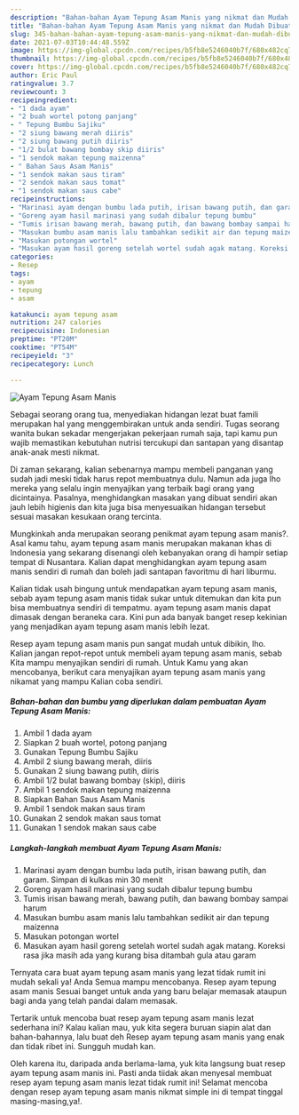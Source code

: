```yaml
---
description: "Bahan-bahan Ayam Tepung Asam Manis yang nikmat dan Mudah Dibuat"
title: "Bahan-bahan Ayam Tepung Asam Manis yang nikmat dan Mudah Dibuat"
slug: 345-bahan-bahan-ayam-tepung-asam-manis-yang-nikmat-dan-mudah-dibuat
date: 2021-07-03T10:44:48.559Z
image: https://img-global.cpcdn.com/recipes/b5fb8e5246040b7f/680x482cq70/ayam-tepung-asam-manis-foto-resep-utama.jpg
thumbnail: https://img-global.cpcdn.com/recipes/b5fb8e5246040b7f/680x482cq70/ayam-tepung-asam-manis-foto-resep-utama.jpg
cover: https://img-global.cpcdn.com/recipes/b5fb8e5246040b7f/680x482cq70/ayam-tepung-asam-manis-foto-resep-utama.jpg
author: Eric Paul
ratingvalue: 3.7
reviewcount: 3
recipeingredient:
- "1 dada ayam"
- "2 buah wortel potong panjang"
- " Tepung Bumbu Sajiku"
- "2 siung bawang merah diiris"
- "2 siung bawang putih diiris"
- "1/2 bulat bawang bombay skip diiris"
- "1 sendok makan tepung maizenna"
- " Bahan Saus Asam Manis"
- "1 sendok makan saus tiram"
- "2 sendok makan saus tomat"
- "1 sendok makan saus cabe"
recipeinstructions:
- "Marinasi ayam dengan bumbu lada putih, irisan bawang putih, dan garam. Simpan di kulkas min 30 menit"
- "Goreng ayam hasil marinasi yang sudah dibalur tepung bumbu"
- "Tumis irisan bawang merah, bawang putih, dan bawang bombay sampai harum"
- "Masukan bumbu asam manis lalu tambahkan sedikit air dan tepung maizenna"
- "Masukan potongan wortel"
- "Masukan ayam hasil goreng setelah wortel sudah agak matang. Koreksi rasa jika masih ada yang kurang bisa ditambah gula atau garam"
categories:
- Resep
tags:
- ayam
- tepung
- asam

katakunci: ayam tepung asam 
nutrition: 247 calories
recipecuisine: Indonesian
preptime: "PT20M"
cooktime: "PT54M"
recipeyield: "3"
recipecategory: Lunch

---
```



![Ayam Tepung Asam Manis](https://img-global.cpcdn.com/recipes/b5fb8e5246040b7f/680x482cq70/ayam-tepung-asam-manis-foto-resep-utama.jpg)

Sebagai seorang orang tua, menyediakan hidangan lezat buat famili merupakan hal yang menggembirakan untuk anda sendiri. Tugas seorang  wanita bukan sekadar mengerjakan pekerjaan rumah saja, tapi kamu pun wajib memastikan kebutuhan nutrisi tercukupi dan santapan yang disantap anak-anak mesti nikmat.

Di zaman  sekarang, kalian sebenarnya mampu membeli panganan yang sudah jadi meski tidak harus repot membuatnya dulu. Namun ada juga lho mereka yang selalu ingin menyajikan yang terbaik bagi orang yang dicintainya. Pasalnya, menghidangkan masakan yang dibuat sendiri akan jauh lebih higienis dan kita juga bisa menyesuaikan hidangan tersebut sesuai masakan kesukaan orang tercinta. 



Mungkinkah anda merupakan seorang penikmat ayam tepung asam manis?. Asal kamu tahu, ayam tepung asam manis merupakan makanan khas di Indonesia yang sekarang disenangi oleh kebanyakan orang di hampir setiap tempat di Nusantara. Kalian dapat menghidangkan ayam tepung asam manis sendiri di rumah dan boleh jadi santapan favoritmu di hari liburmu.

Kalian tidak usah bingung untuk mendapatkan ayam tepung asam manis, sebab ayam tepung asam manis tidak sukar untuk ditemukan dan kita pun bisa membuatnya sendiri di tempatmu. ayam tepung asam manis dapat dimasak dengan beraneka cara. Kini pun ada banyak banget resep kekinian yang menjadikan ayam tepung asam manis lebih lezat.

Resep ayam tepung asam manis pun sangat mudah untuk dibikin, lho. Kalian jangan repot-repot untuk membeli ayam tepung asam manis, sebab Kita mampu menyajikan sendiri di rumah. Untuk Kamu yang akan mencobanya, berikut cara menyajikan ayam tepung asam manis yang nikamat yang mampu Kalian coba sendiri.

<!--inarticleads1-->

##### Bahan-bahan dan bumbu yang diperlukan dalam pembuatan Ayam Tepung Asam Manis:

1. Ambil 1 dada ayam
1. Siapkan 2 buah wortel, potong panjang
1. Gunakan  Tepung Bumbu Sajiku
1. Ambil 2 siung bawang merah, diiris
1. Gunakan 2 siung bawang putih, diiris
1. Ambil 1/2 bulat bawang bombay (skip), diiris
1. Ambil 1 sendok makan tepung maizenna
1. Siapkan  Bahan Saus Asam Manis
1. Ambil 1 sendok makan saus tiram
1. Gunakan 2 sendok makan saus tomat
1. Gunakan 1 sendok makan saus cabe




<!--inarticleads2-->

##### Langkah-langkah membuat Ayam Tepung Asam Manis:

1. Marinasi ayam dengan bumbu lada putih, irisan bawang putih, dan garam. Simpan di kulkas min 30 menit
1. Goreng ayam hasil marinasi yang sudah dibalur tepung bumbu
1. Tumis irisan bawang merah, bawang putih, dan bawang bombay sampai harum
1. Masukan bumbu asam manis lalu tambahkan sedikit air dan tepung maizenna
1. Masukan potongan wortel
1. Masukan ayam hasil goreng setelah wortel sudah agak matang. Koreksi rasa jika masih ada yang kurang bisa ditambah gula atau garam




Ternyata cara buat ayam tepung asam manis yang lezat tidak rumit ini mudah sekali ya! Anda Semua mampu mencobanya. Resep ayam tepung asam manis Sesuai banget untuk anda yang baru belajar memasak ataupun bagi anda yang telah pandai dalam memasak.

Tertarik untuk mencoba buat resep ayam tepung asam manis lezat sederhana ini? Kalau kalian mau, yuk kita segera buruan siapin alat dan bahan-bahannya, lalu buat deh Resep ayam tepung asam manis yang enak dan tidak ribet ini. Sungguh mudah kan. 

Oleh karena itu, daripada anda berlama-lama, yuk kita langsung buat resep ayam tepung asam manis ini. Pasti anda tiidak akan menyesal membuat resep ayam tepung asam manis lezat tidak rumit ini! Selamat mencoba dengan resep ayam tepung asam manis nikmat simple ini di tempat tinggal masing-masing,ya!.

